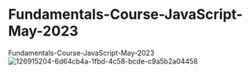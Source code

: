 # Fundamentals-Course-JavaScript-May-2023
 Fundamentals-Course-JavaScript-May-2023
![126915204-6d64cb4a-1fbd-4c58-bcde-c9a5b2a04458](https://github.com/byAbaddon/Fundamentals-Course-JavaScript-May-2023/assets/51271834/72bc8d5e-875d-48d3-a788-2865a4543937)
